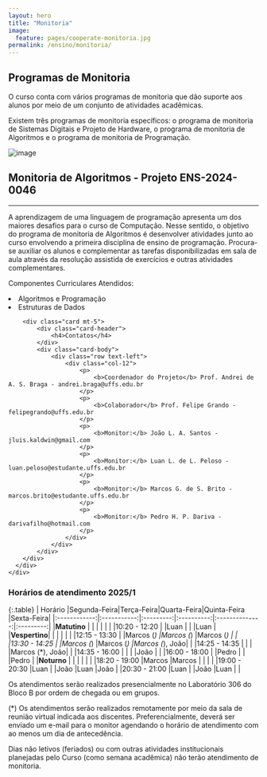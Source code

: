 ```yaml
---
layout: hero
title: "Monitoria"
image:
  feature: pages/cooperate-monitoria.jpg
permalink: /ensino/monitoria/
---
```


<section class="fdb-block">
  <div class="container">
    <div class="row align-items-center pt-2 pt-lg-5">
      <div class="col-12 col-md-8 col-lg-7">
        <h2>Programas de Monitoria</h2>
        <p class="lead">O curso conta com vários programas de monitoria que dão suporte aos alunos por meio de um conjunto de atividades acadêmicas.</p>
        <p>Existem três programas de monitoria específicos: o programa de monitoria de Sistemas Digitais e Projeto de Hardware, o programa de monitoria de Algoritmos e o programa de monitoria de Programação.</p>
      </div>
      <div class="col-8 col-md-4 m-auto m-md-0 ml-md-auto pt-5">
        <p><img alt="image" class="img-fluid" src="../../images/illustrations/teaching.svg"></p>
      </div>
    </div>
  </div>
</section>

<section class="mt-2 mb-5">
  <div class="container">
    <div class="row justify-content-center">
      <div class="col-12 text-left">
        <h2>Monitoria de Algoritmos - Projeto ENS-2024-0046</h2>
        <hr/>
        <p>
            A aprendizagem de uma linguagem de programação apresenta um dos
            maiores desafios para o curso de Computação.
            Nesse sentido, o objetivo do programa de monitoria de Algoritmos é
            desenvolver atividades junto ao curso envolvendo a primeira
            disciplina de ensino de programação.
            Procura-se auxiliar os alunos e complementar as tarefas
            disponibilizadas em sala de aula através da resolução assistida de
            exercícios e outras atividades complementares.
        </p>
        <p>Componentes Curriculares Atendidos:</p>
        <li>Algoritmos e Programação</li>
        <li>Estruturas de Dados</li>

		<div class="card mt-5">
			<div class="card-header">
				<h4>Contatos</h4>
			</div>
			<div class="card-body">
				<div class="row text-left">
					<div class="col-12">
						<p>
							<b>Coordenador do Projeto</b> Prof. Andrei de A. S. Braga - andrei.braga@uffs.edu.br
						</p>
						<p>
							<b>Colaborador</b> Prof. Felipe Grando - felipegrando@uffs.edu.br
						</p>
						<p>
							<b>Monitor:</b> João L. A. Santos - jluis.kaldwin@gmail.com
						</p>
						<p>
							<b>Monitor:</b> Luan L. de L. Peloso - luan.peloso@estudante.uffs.edu.br
						</p>
						<p>
							<b>Monitor:</b> Marcos G. de S. Brito - marcos.brito@estudante.uffs.edu.br
						</p>
						<p>
							<b>Monitor:</b> Pedro H. P. Dariva - darivafilho@hotmail.com
						</p>
					</div>
				</div> 
			</div> 
        </div>
      </div>
    </div>
  </div>
</section>

<h3>Horários de atendimento 2025/1</h3>

{:.table}
|   Horário    |Segunda-Feira|Terça-Feira|Quarta-Feira|Quinta-Feira    |Sexta-Feira|
|:------------:|:-----------:|:---------:|:----------:|:--------------:|:---------:|
|**Matutino**  |             |           |            |                |           |
|10:20 - 12:20 |             |Luan       |            |                |Luan       |
|**Vespertino**|             |           |            |                |           |
|12:15 - 13:30 |             |Marcos (*) |Marcos (*)  |Marcos (*)      |           |
|13:30 - 14:25 |             |Marcos (*) |Marcos (*)  |Marcos (*), João|           |
|14:25 - 14:35 |             |           |            |Marcos (*), João|           |
|14:35 - 16:00 |             |           |            |João            |           |
|16:00 - 18:00 |             |Pedro      |            |                |Pedro      |
|**Noturno**   |             |           |            |                |           |
|18:20 - 19:00 |Marcos       |Marcos     |            |                |           |
|19:00 - 20:30 |Luan         |           |João        |Luan            |João       |
|20:30 - 21:00 |Luan         |           |João        |Luan            |           |

<p>
  Os atendimentos serão realizados presencialmente no Laboratório 306 do Bloco
  B por ordem de chegada ou em grupos.
</p>
<p>
  (*) Os atendimentos serão realizados remotamente por meio da sala de reunião
  virtual indicada aos discentes.
  Preferencialmente, deverá ser enviado um e-mail para o monitor agendando o
  horário de atendimento com ao menos um dia de antecedência.
</p>
<p>
	Dias não letivos (feriados) ou com outras atividades institucionais
	planejadas pelo Curso (como semana acadêmica) não terão atendimento de
	monitoria.
</p>

<!-- <section class="mt-4 mb-4">
  <div class="container">
    <div class="row justify-content-center">
      <div class="col-12 text-left">
        <h2>Monitoria de Circuitos Digitais e Sistemas Digitais</h2>
        <hr/>
        <p>
            O projeto de monitoria de hardware visa contribuir para o desempenho dos discentes nos componentes curriculares ligados à area de sistemas eletrônicos. A evolução tecnológica da area é rápida, portantando são necessárias ferramentas para acompanhar essa evolução, e a monitoria é uma delas.
        </p>
        <p>Componentes Curriculares Atendidos:</p>
        <li>Circuitos Digitais</li>
        <li>Sistemas Digitais</li>
        <li>Organização de Computadores</li>
        <div class="card mt-4">
            <div class="card-header">
                <h4>Contatos e Locais de Atendimento</h4>
            </div>
            <div class="card-body">
                <div class="row text-left">
                    <div class="col-12">
                        <p>
                            <b>Coordenador do Projeto</b> Prof. Luciano L. Caimi - lcaimi@uffs.edu.br
                        </p>
                        <p>
							              <b>Colaborador</b> Prof. Geomar A. Schreiner - gschreiner@uffs.edu.br
						            </p>
                        <p>
							              <b>Monitor</b> Breno Soares - brenosoares4303@gmail.com
						            </p>

                    </div>
                </div> 
            </div> 
        </div>
      </div>
    </div>
  </div>
</section> -->

<!-- <h3>Horários de atendimento 2024/1</h3> -->

<!-- {:.table}
|  **Matutino** |  Segunda-Feira |   Terça-Feira  |  Quarta-Feira  |  Quinta-Feira  |  Sexta-Feira   |
|:-------------:|:--------------:|:--------------:|:--------------:|:--------------:|:--------------:|
| 08:00 - 12:00 | Breno          |Breno           |       -        |                |                |
| **Vespertino**|        -       |       -        |       -        |       -        |        -       |
|               |                |                |                |                |                |
|  **Noturno**  |        -       |        -       |       -        |       -        |        -       |
| 19:00 - 22:00 |        -       |        -       | Breno          |Breno           | Breno*         |

<p>
	Os atendimentos serão realizados presencialmente no Laboratório 408 do bloco B por ordem de chegada ou em grupos.
</p>
<p>
	Dias não letivos (feriados) ou com outras atividades institucionais planejadas pelo Curso (como semana acadêmica) não terão atendimento de monitoria.
</p>
<p>
	*Nas sextas-feiras o horário de atendimento acontecerá até as 21 horas. 
</p> -->



<!-- <h3>Horários de atendimento 2021/1</h3> -->


<!-- <section class="mt-4 mb-4">
  <div class="container">
    <div class="row justify-content-center">
      <div class="col-12 text-left">
        <h2>Monitoria de Cálculo</h2>
        <hr/>
        <p>
            A monitoria de cálculo tem como objetivo auxiliar aqueles alunos que sentem dificuldade no raciocínio matemático, por ser uma área que geralmente apresenta maiores desafios. 
             O programa tem a modalidade online, onde o aluno pode enviar suas duvidas para o monitor atráves das redes sociais e ter um atendimento mais rápido. 
        </p>
        <p>Componentes Curriculares Atendidos:</p>
<!--         <li>Cáculo A</li>
        <li>Cáculo B</li>
        <li>Cáculo C</li>
        <li>Cáculo I</li>
        <li>Cáculo II</li>
        <div class="card mt-4">
            <div class="card-header">
                <h4>Contatos e Locais de Atendimento</h4>
            </div>
            <div class="card-body">
                <div class="row text-left">
                    <div class="col-12">
                        <p>
                            <b>Prof.</b> Milton Kist - milton.kist@uffs.edu.br
                        </p>
                        <p>
                            <b>Monitor:</b> Marcos Vinícius Farfus Cavalli - marcos.farfus@gmail.com - (49) 9 9172-5393
                        </p>
                    </div>
                </div> 
            </div> 
        </div>
      </div>
    </div>
  </div>
</section> -->

<!-- <h3>Horários de atendimento 2021/1</h3> -->

<!-- {:.table}
|  **Matutino** |  Segunda-Feira |   Terça-Feira  | Quarta-Feira | Quinta-Feira |   Sexta-Feira  |
|:-------------:|:--------------:|:--------------:|:------------:|:------------:|:--------------:|
| 10:10 - 11:00 | Monitoria      | Monitoria      | -            |  -           | -              |
| 11:00 - 11:50 | Monitoria      | Monitoria      | -            |  -           | -              |
|**Vespertino** |                |                |              |              |                |
| 13:30 - 14:20 | -              | -              | Monitoria    | Monitoria    | -              |
| 14:20 - 15:10 | -              | -              | Monitoria    | Monitoria    | -              |
| 15:10 - 16:00 | -              | -              |  -           |  -           | -              |
| 16:20 - 17:10 | -              | -              |  -           |  -           | -              |
| 17:10 - 18:00 | -              | -              | -            |  -           | -              |
| **Noturno**   |                |                |              |              |                |
| 18:00 - 19:00 | Monitoria      | -              | Monitoria    | Monitoria    | -              |
| 19:00 - 19:50 | Monitoria      | -              | Monitoria    | Monitoria    | -              | -->
